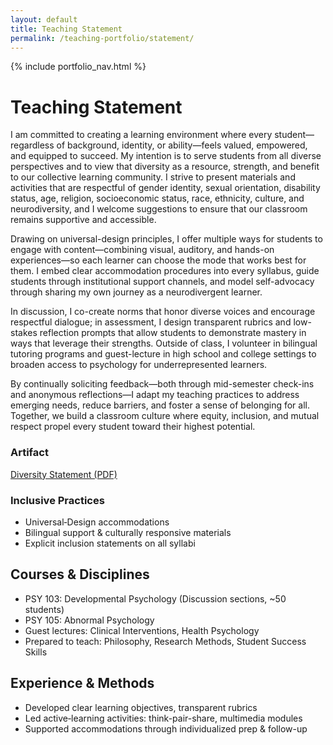 ```yaml
---
layout: default
title: Teaching Statement
permalink: /teaching-portfolio/statement/
---
```


{% include portfolio_nav.html %}

# Teaching Statement


I am committed to creating a learning environment where every student—regardless of background, identity, or ability—feels valued, empowered, and equipped to succeed. My intention is to serve students from all diverse perspectives and to view that diversity as a resource, strength, and benefit to our collective learning community. I strive to present materials and activities that are respectful of gender identity, sexual orientation, disability status, age, religion, socioeconomic status, race, ethnicity, culture, and neurodiversity, and I welcome suggestions to ensure that our classroom remains supportive and accessible.

Drawing on universal-design principles, I offer multiple ways for students to engage with content—combining visual, auditory, and hands-on experiences—so each learner can choose the mode that works best for them. I embed clear accommodation procedures into every syllabus, guide students through institutional support channels, and model self-advocacy through sharing my own journey as a neurodivergent learner.

In discussion, I co-create norms that honor diverse voices and encourage respectful dialogue; in assessment, I design transparent rubrics and low-stakes reflection prompts that allow students to demonstrate mastery in ways that leverage their strengths. Outside of class, I volunteer in bilingual tutoring programs and guest-lecture in high school and college settings to broaden access to psychology for underrepresented learners.

By continually soliciting feedback—both through mid-semester check-ins and anonymous reflections—I adapt my teaching practices to address emerging needs, reduce barriers, and foster a sense of belonging for all. Together, we build a classroom culture where equity, inclusion, and mutual respect propel every student toward their highest potential.


### Artifact  
<a href="/assets/Diversity_Statement.pdf"
   target="_blank"
   rel="noopener"
   aria-label="Download Diversity Statement">
  Diversity Statement (PDF)
</a>

### Inclusive Practices  
- Universal‐Design accommodations  
- Bilingual support & culturally responsive materials  
- Explicit inclusion statements on all syllabi


## Courses & Disciplines  
- PSY 103: Developmental Psychology (Discussion sections, ~50 students)  
- PSY 105: Abnormal Psychology  
- Guest lectures: Clinical Interventions, Health Psychology  
- Prepared to teach: Philosophy, Research Methods, Student Success Skills

## Experience & Methods  
- Developed clear learning objectives, transparent rubrics  
- Led active‐learning activities: think-pair-share, multimedia modules  
- Supported accommodations through individualized prep & follow-up

